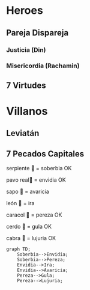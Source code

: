 # Heroes
## Pareja Dispareja
### Justicia (Din)
### Misericordia (Rachamin)

## 7 Virtudes

# Villanos
## Leviatán

## 7 Pecados Capitales
serpiente 🐍 = soberbia OK

pavo real🦚 = envidia OK

sapo 🐸 = avaricia

león 🦁 = ira

caracol 🐌 = pereza OK

cerdo 🐖 = gula OK

cabra 🐐 = lujuria OK

```mermaid
graph TD;
    Soberbia-->Envidia;
    Soberbia-->Pereza;
    Envidia-->Ira;
    Envidia-->Avaricia;
    Pereza-->Gula;
    Pereza-->Lujuria;
```
